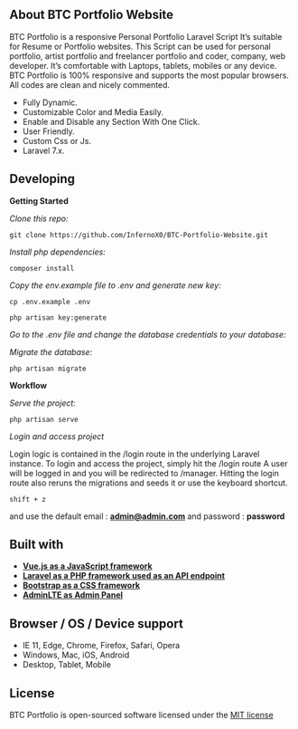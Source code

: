 ## About BTC Portfolio Website

BTC Portfolio is a responsive Personal Portfolio Laravel Script It’s suitable for Resume or Portfolio websites. This Script can be used for personal portfolio, artist portfolio and freelancer portfolio and coder, company, web developer. It’s comfortable with Laptops, tablets, mobiles or any device. BTC Portfolio is 100% responsive and supports the most popular browsers. All codes are clean and nicely commented.

-   Fully Dynamic.
-   Customizable Color and Media Easily.
-   Enable and Disable any Section With One Click.
-   User Friendly.
-   Custom Css or Js.
-   Laravel 7.x.

## Developing

**Getting Started**

*Clone this repo:*

```
git clone https://github.com/InfernoX0/BTC-Portfolio-Website.git
```

*Install php dependencies:*

```
composer install
```

*Copy the env.example file to .env and generate new key:*

```
cp .env.example .env

php artisan key:generate
```

*Go to the .env file and change the database credentials to your database:*

*Migrate the database:*

```
php artisan migrate
```

**Workflow**

*Serve the project:*

```
php artisan serve
```

*Login and access project* 

Login logic is contained in the /login route in the underlying Laravel instance. To login and access the project, simply hit the /login route A user will be logged in and you will be redirected to /manager. Hitting the login route also reruns the migrations and seeds it or use the keyboard shortcut.

```
shift + z
```

and use the default email : **admin@admin.com** and password : **password**

## Built with

-   **[Vue.js as a JavaScript framework](https://vuejs.org/)**
-   **[Laravel as a PHP framework used as an API endpoint](https://laravel.com/)**
-   **[Bootstrap as a CSS framework](https://getbootstrap.com/)**
-   **[AdminLTE as Admin Panel](https://adminlte.io/)**

## Browser / OS / Device support

-   IE 11, Edge, Chrome, Firefox, Safari, Opera
-   Windows, Mac, iOS, Android
-   Desktop, Tablet, Mobile

## License

BTC Portfolio is open-sourced software licensed under the [MIT license](https://opensource.org/licenses/MIT)
